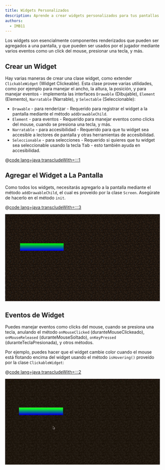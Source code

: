 ```yaml
---
title: Widgets Personalizados
description: Aprende a crear widgets personalizados para tus pantallas o menús.
authors:
  - IMB11
---
```


Los widgets son esencialmente componentes renderizados que pueden ser agregados a una pantalla, y que pueden ser usados por el jugador mediante varios eventos como un click del mouse, presionar una tecla, y más.

## Crear un Widget

Hay varias maneras de crear una clase widget, como extender `ClickableWidget` (Widget Clickeable). Esta clase provee varias utilidades, como por ejemplo para manejar el ancho, la altura, la posición, y para manejar eventos - implementa las interfaces `Drawable` (Dibujable), `Element` (Elemento), `Narratable` (Narrable), y `Selectable` (Seleccionable):

- `Drawable` - para renderizar - Requerido para registrar el widget a la pantalla mediante el método `addDrawableChild`.
- `Element` - para eventos - Requerido para manejar eventos como clicks del mouse, cuando se presiona una tecla, y más.
- `Narratable` - para accesibilidad - Requerido para que tu widget sea accesible a lectores de pantalla y otras herramientas de accesibilidad.
- `Seleccionable` - para selecciones - Requerido si quieres que tu widget sea seleccionable usando la tecla <kbd>Tab</kbd> - esto también ayuda en accesibilidad.

@[code lang=java transcludeWith=:::1](@/reference/1.21.1/src/client/java/com/example/docs/rendering/screens/CustomWidget.java)

## Agregar el Widget a La Pantalla

Como todos los widgets, necesitarás agregarlo a la pantalla mediante el método `addDrawableChild`, el cual es proveído por la clase `Screen`. Asegúrate de hacerlo en el método `init`.

@[code lang=java transcludeWith=:::3](@/reference/1.21.1/src/client/java/com/example/docs/rendering/screens/CustomScreen.java)

![Widget personalizado en la pantalla](/assets/develop/rendering/gui/custom-widget-example.png)

## Eventos de Widget

Puedes manejar eventos como clicks del mouse, cuando se presiona una tecla, anulando el método `onMouseClicked` (duranteMouseClickeado), `onMouseReleased` (duranteMouseSoltado), `onKeyPressed` (duranteTeclaPresionada), y otros métodos.

Por ejemplo, puedes hacer que el widget cambie color cuando el mouse está flotando encima del widget usando el método `isHovering()` proveído por la clase `ClickableWidget`:

@[code lang=java transcludeWith=:::2](@/reference/1.21.1/src/client/java/com/example/docs/rendering/screens/CustomWidget.java)

![Ejemplo de Evento de Mouse Flotando](/assets/develop/rendering/gui/custom-widget-events.webp)
